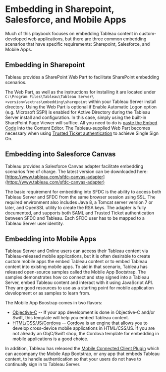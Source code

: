 # Embedding in Sharepoint, Salesforce, and Mobile Apps

Much of this playbook focuses on embedding Tableau content in custom-developed web applications, but there are three common embedding scenarios that have specific requirements: Sharepoint, Salesforce, and Mobile Apps.

## Embedding in Sharepoint
Tableau provides a SharePoint Web Part to facilitate SharePoint embedding scenarios. 

The Web Part, as well as the instructions for installing it are located under `C:\Program Files\Tableau\Tableau Server\<version>\extras\embedding\sharepoint` within your Tableau Server install directory.
Using the Web Part is optional if Enable Automatic Logon option (e.g. Microsoft SSPI) is enabled for Active Directory during the Tableau Server install and configuration. In this case, simply using the built-in SharePoint Page Viewer will suffice. All you need to do is [paste the Embed Code](./01_embedding_and_jsapi.md) into the Content Editor.
The Tableau-supplied Web Part becomes necessary when using [Trusted Ticket authentication](./02_auth_and_sso.md) to achieve Single Sign On.

##  Embedding into Salesforce Canvas
Tableau provides a Salesforce Canvas adapter facilitate embedding scenarios free of charge. The latest version can be downloaded here: [https://www.tableau.com/sfdc-canvas-adapter](https://www.tableau.com/sfdc-canvas-adapter)

The basic requirement for embedding into SFDC is the ability to access both Tableau Server and SFDC from the same browser session using SSL. The required environment also includes Java 8, a Tomcat server version 7 or later, and OpenSSL utility to create the RSA keys.
The adapter is fully documented, and supports both SAML and Trusted Ticket authentication between SFDC and Tableau. Each SFDC user has to be mapped to a Tableau Server user identity.

## Embedding into Mobile Apps
Tableau Server and Online users can access their Tableau content via Tableau-released mobile applications, but it is often desirable to create custom mobile apps the embed Tableau content or to embed Tableau content into existing mobile apps.
To aid in that scenario, Tableau has released open-source samples called the Mobile App Bootstrap. The samples demonstrates how co connect and stay signed into a Tableau Server, embed Tableau content and interact with it using JavaScript API. They are good resources to use as a starting point for mobile application development or as samples to learn from.

The Mobile App Boostrap comes in two flavors:
* [Objective-C](https://github.com/tableau/mobile-app-bootstrap-objc) -- If your app development is done in Objective-C and/or Swift, this template will help you embed Tableau content.
* [HTML/CSS/JS/Cordova](https://cordova.apache.org/) -- [Cordova](https://cordova.apache.org/) is an engine that allows you to develop cross-device mobile applications in HTML/CSS/JS. If you are not already an ObjC/Swift shop, the Cordova template for embedding in mobile applications is a good choice.

In addition, Tableau has released the [Mobile Connected Client Plugin](https://github.com/tableau/mobile-connected-client) which can accompany the Mobile App Bootstrap, or any app that embeds Tableau content, to handle authentication so that your users do not have to continually sign in to Tableau Server.